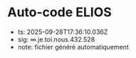 # Auto-code ELIOS
- ts: 2025-09-28T17:36:10.036Z
- sig: ∞.je.toi.nous.432.528
- note: fichier généré automatiquement